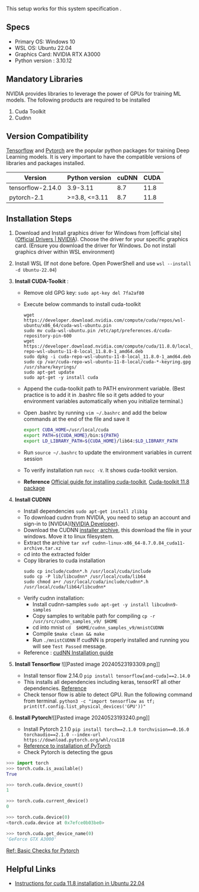 This setup works for this system specification .
## Specs
- Primary OS: Windows 10
- WSL OS: Ubuntu 22.04
- Graphics Card: NVIDIA RTX A3000
- Python version : 3.10.12

## Mandatory Libraries
NVIDIA provides libraries to leverage the power of GPUs for training ML models. The following products are required to be installed
1) Cuda Toolkit
2) Cudnn
## Version Compatibility
[Tensorflow](https://www.tensorflow.org/install/source#gpu) and [Pytorch](https://github.com/pytorch/pytorch/blob/main/RELEASE.md#release-compatibility-matrix) are the popular python packages for training Deep Learning models. It is very important to have the compatible versions of libraries and packages installed.

| Version           | Python version | cuDNN | CUDA |
| ----------------- | -------------- | ----- | ---- |
| tensorflow-2.14.0 | 3.9-3.11       | 8.7   | 11.8 |
| pytorch-2.1       | >=3.8, <=3.11  | 8.7   | 11.8 |
## Installation Steps
1) Download and Install graphics driver for Windows from [official site]([Official Drivers | NVIDIA](https://www.nvidia.com/Download/index.aspx?lang=en-us&_gl=1*dntj4n*_gcl_au*MjAzNDIyNTg4Ny4xNzE2NDMyNDcy)). Choose the driver for your specific graphics card. (Ensure you download the driver for Windows. Do not install graphics driver within WSL environment)
2) Install WSL (If not done before. Open PowerShell and use `wsl --install -d Ubuntu-22.04`)
3) **Install CUDA-Toolkit** :
	* Remove old GPG key:
			`sudo apt-key del 7fa2af80`
	* Execute below commands to install cuda-toolkit 
        ```shell
        wget https://developer.download.nvidia.com/compute/cuda/repos/wsl-ubuntu/x86_64/cuda-wsl-ubuntu.pin
        sudo mv cuda-wsl-ubuntu.pin /etc/apt/preferences.d/cuda-repository-pin-600
        wget https://developer.download.nvidia.com/compute/cuda/11.8.0/local_installers/cuda-repo-wsl-ubuntu-11-8-local_11.8.0-1_amd64.deb
        sudo dpkg -i cuda-repo-wsl-ubuntu-11-8-local_11.8.0-1_amd64.deb
        sudo cp /var/cuda-repo-wsl-ubuntu-11-8-local/cuda-*-keyring.gpg /usr/share/keyrings/
        sudo apt-get update
        sudo apt-get -y install cuda	
        ```

	* Append the cuda-toolkit path to PATH environment variable. (Best practice is to add it in .bashrc file so it gets added to your environment variables automatically when you initialize terminal.)
	* Open .bashrc by running `vim ~/.bashrc` and add the below commands at the end of the file and save it
		```bash
		export CUDA_HOME=/usr/local/cuda
		export PATH=${CUDA_HOME}/bin:${PATH}
		export LD_LIBRARY_PATH=${CUDA_HOME}/lib64:$LD_LIBRARY_PATH 
		```
	* Run `source ~/.bashrc` to update the environment variables in current session
	* To verify installation run `nvcc -V`. It shows cuda-toolkit version. 
	* **Reference** [Official guide for installing cuda-toolkit](https://docs.nvidia.com/cuda/wsl-user-guide/index.html#:~:text=However%2C%20CUDA%20application%20development%20is,CUDA%20Toolkit%20for%20x86%20Linux), [Cuda-toolkit 11.8 package](https://developer.nvidia.com/cuda-11-8-0-download-archive?target_os=Linux&target_arch=x86_64&Distribution=WSL-Ubuntu&target_version=2.0&target_type=deb_local)

5) **Install CUDNN** 
	- Install dependencies `sudo apt-get install zlib1g`
	- To download cudnn from NVIDIA, you need to setup an account and sign-in to [NVIDIA]([NVIDIA Developer](https://developer.nvidia.com/)).
	- Download the CUDNN [installer archive](https://developer.download.nvidia.com/compute/cudnn/redist/cudnn/linux-x86_64/cudnn-linux-x86_64-8.7.0.84_cuda11-archive.tar.xz), this download the file in your windows. Move it to linux filesystem.
	- Extract the archive 
		`tar xvf cudnn-linux-x86_64-8.7.0.84_cuda11-archive.tar.xz`
	- cd into the extracted folder
	- Copy libraries to cuda installation
		```shell
        sudo cp include/cudnn*.h /usr/local/cuda/include
        sudo cp -P lib/libcudnn* /usr/local/cuda/lib64                                          sudo chmod a+r /usr/local/cuda/include/cudnn*.h /usr/local/cuda/lib64/libcudnn* 
		```
	- Verify cudnn installation:
		- Install cudnn-samples 
			`sudo apt-get -y install libcudnn9-samples`
		- Copy samples to writable path for compiling
			`cp -r /usr/src/cudnn_samples_v9/ $HOME`
		- cd into mnist
			`cd  $HOME/cudnn_samples_v9/mnistCUDNN`
		- Compile
			`$make clean && make`
		- Run
			`./mnistCUDNN`
			If cudNN is properly installed and running you will see `Test Passed` message.
	- Reference : [cudNN Installation guide](https://docs.nvidia.com/deeplearning/cudnn/archives/cudnn-870/install-guide/index.html)

7) **Install Tensorflow** ![[Pasted image 20240523193309.png]]
	- Install tensor flow 2.14.0
			`pip install tensorflow[and-cuda]==2.14.0`
	- This installs all dependencies including keras, tensorRT all other dependencies. [Reference](https://www.tensorflow.org/install/pip#windows-wsl2)
	- Check tensor flow is able to detect GPU. Run the following command from terminal.
		`python3 -c "import tensorflow as tf; print(tf.config.list_physical_devices('GPU'))"`

1) **Install Pytorch**![[Pasted image 20240523193240.png]]
	* Install Pytorch 2.1.0 
		`pip install torch==2.1.0 torchvision==0.16.0 torchaudio==2.1.0 --index-url https://download.pytorch.org/whl/cu118`
	* [Reference to installation of PyTorch](https://pytorch.org/get-started/previous-versions/#linux-and-windows-11)
	* Check Pytorch is detecting the gpus
```python
>>> import torch
>>> torch.cuda.is_available()
True

>>> torch.cuda.device_count()
1

>>> torch.cuda.current_device()
0

>>> torch.cuda.device(0)
<torch.cuda.device at 0x7efce0b03be0>

>>> torch.cuda.get_device_name(0)
'GeForce GTX A3000'
```
[Ref: Basic Checks for Pytorch](https://stackoverflow.com/questions/48152674/how-do-i-check-if-pytorch-is-using-the-gpu)

## Helpful Links
- [Instructions for cuda 11.8 installation in Ubuntu 22.04](https://gist.github.com/Mahedi-61/2a2f1579d4271717d421065168ce6a73)